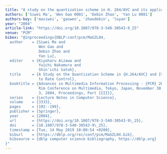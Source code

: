 ```yaml
---
title: "A study on the quantization scheme in H. 264/AVC and its application to rate control"
authors: ['Siwei Ma', 'Wen Gao 0001', 'Debin Zhao', 'Yan Lu 0001']
authors-key: ['masiwei', 'gaowen', 'zhaodebin', 'luyan']
year: "2004"
article-link: "https://doi.org/10.1007/978-3-540-30543-9_25"
venue: "PCM"
bibex: "@inproceedings{DBLP:conf/pcm/MaGZL04,
  author    = {Siwei Ma and
               Wen Gao and
               Debin Zhao and
               Yan Lu},
  editor    = {Kiyoharu Aizawa and
               Yuichi Nakamura and
               Shin'ichi Satoh},
  title     = {A Study on the Quantization Scheme in {H.264/AVC} and Its Application
               to Rate Control},
  booktitle = {Advances in Multimedia Information Processing - {PCM} 2004, 5th Pacific
               Rim Conference on Multimedia, Tokyo, Japan, November 30 - December
               3, 2004, Proceedings, Part {III}},
  series    = {Lecture Notes in Computer Science},
  volume    = {3333},
  pages     = {192--199},
  publisher = {Springer},
  year      = {2004},
  url       = {https://doi.org/10.1007/978-3-540-30543-9\_25},
  doi       = {10.1007/978-3-540-30543-9\_25},
  timestamp = {Tue, 14 May 2019 10:00:54 +0200},
  biburl    = {https://dblp.org/rec/conf/pcm/MaGZL04.bib},
  bibsource = {dblp computer science bibliography, https://dblp.org}
}"
---
```

